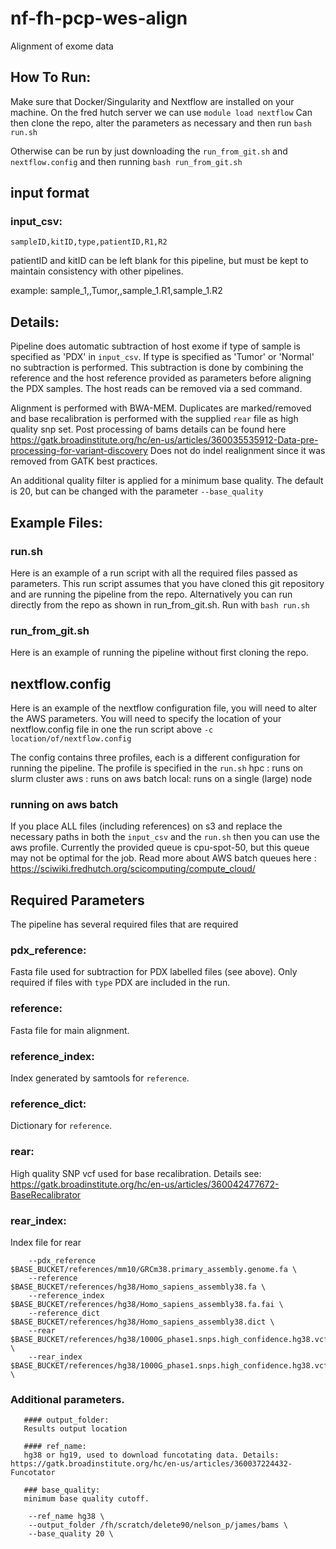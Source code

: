 # nf-fh-pcp-wes-align
Alignment of exome data

## How To Run:
Make sure that Docker/Singularity and Nextflow are installed on your machine. On the fred hutch server we can use ```module load nextflow```
Can then clone the repo, alter the parameters as necessary and then run ```bash run.sh```

Otherwise can be run by just downloading the ```run_from_git.sh``` and ```nextflow.config``` and then running
```bash run_from_git.sh```

## input format
   
   ### input_csv:
   ```sampleID,kitID,type,patientID,R1,R2```
   
   patientID and kitID can be left blank for this pipeline, but must be kept to maintain consistency with other pipelines.
   
   example:
   sample_1,,Tumor,,sample_1.R1,sample_1.R2

## Details:
   
    
   Pipeline does automatic subtraction of host exome if type of sample is specified as 'PDX' in ```input_csv```. If type is specified as 'Tumor' or 'Normal' no subtraction is performed. This subtraction is done by combining the reference and the host reference provided as parameters before aligning the PDX samples. The host reads can be removed via a sed command.

   Alignment is performed with BWA-MEM. 
   Duplicates are marked/removed and base recalibration is performed with the supplied ```rear``` file as high quality snp set. 
Post processing of bams details can be found here https://gatk.broadinstitute.org/hc/en-us/articles/360035535912-Data-pre-processing-for-variant-discovery
   Does not do indel realignment since it was removed from GATK best practices.
   
   An additional quality filter is applied for a minimum base quality. The default is 20, but can be changed with the parameter ```--base_quality```

## Example Files:

   ### run.sh
   
   Here is an example of a run script with all the required files passed as parameters. This run script assumes that you have cloned this git repository and are running the pipeline from the repo.
   Alternatively you can run directly from the repo as shown in run_from_git.sh.
   Run with ```bash run.sh``` 

   ### run_from_git.sh
   
   Here is an example of running the pipeline without first cloning the repo.

   ## nextflow.config

   Here is an example of the nextflow configuration file, you will need to alter the AWS parameters.
   You will need to specify the location of your nextflow.config file in one the run script above 
   ``` -c location/of/nextflow.config ```

   The config contains three profiles, each is a different configuration for running the pipeline. The profile is specified in the ```run.sh```
   hpc : runs on slurm cluster
   aws : runs on aws batch
   local: runs on a single (large) node

   ### running on aws batch
   If you place ALL files (including references) on s3 and replace the necessary paths in both the ```input_csv``` and the ```run.sh``` then you can use the aws profile.
   Currently the provided queue is cpu-spot-50, but this queue may not be optimal for the job. Read more about AWS batch queues here : https://sciwiki.fredhutch.org/scicomputing/compute_cloud/

   

## Required Parameters

   The pipeline has several required files that are required
   
   ### pdx_reference: 
   Fasta file used for subtraction for PDX labelled files (see above).
   Only required if files with ```type``` PDX are included in the run.

   ### reference:
   Fasta file for main alignment.

   ### reference_index:
   Index generated by samtools for ```reference```.

   ### reference_dict:
   Dictionary for ```reference```. 
   
   ### rear:
   High quality SNP vcf used for base recalibration. Details see: https://gatk.broadinstitute.org/hc/en-us/articles/360042477672-BaseRecalibrator
   
   ### rear_index:
   Index file for rear
   
 
```
    --pdx_reference $BASE_BUCKET/references/mm10/GRCm38.primary_assembly.genome.fa \
    --reference $BASE_BUCKET/references/hg38/Homo_sapiens_assembly38.fa \
    --reference_index $BASE_BUCKET/references/hg38/Homo_sapiens_assembly38.fa.fai \
    --reference_dict $BASE_BUCKET/references/hg38/Homo_sapiens_assembly38.dict \
    --rear $BASE_BUCKET/references/hg38/1000G_phase1.snps.high_confidence.hg38.vcf.gz \
    --rear_index $BASE_BUCKET/references/hg38/1000G_phase1.snps.high_confidence.hg38.vcf.gz.tbi \
```


### Additional parameters.
       #### output_folder:
       Results output location

       #### ref_name:
       hg38 or hg19, used to download funcotating data. Details: https://gatk.broadinstitute.org/hc/en-us/articles/360037224432-Funcotator

       ### base_quality:
       minimum base quality cutoff.


```
    --ref_name hg38 \
    --output_folder /fh/scratch/delete90/nelson_p/james/bams \
    --base_quality 20 \
```